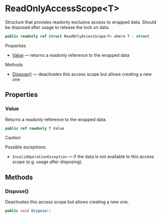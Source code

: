 # ReadOnlyAccessScope\<T\>

Structure that provides readonly exclusive access to wrapped data.
Should be disposed after usage to release the lock on data.

```csharp
public readonly ref struct ReadOnlyAccessScope<T> where T : struct
```

Properties
- [Value](#value) — returns a readonly reference to the wrapped data

Methods
- [Dispose\(\)](#dispose) — deactivates this access scope but allows creating a new one


## Properties


### Value

Returns a readonly reference to the wrapped data.

```csharp
public ref readonly T Value
```

> [!CAUTION]
> Possible exceptions: 
> - `InvalidOperationException` — if the data is not available to this access scope (e.g. usage after disposing).


## Methods


### Dispose\(\)

Deactivates this access scope but allows creating a new one.

```csharp
public void Dispose()
```
